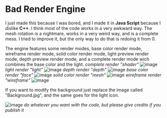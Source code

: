 # Bad Render Engine
I just made this because I was bored, and I made it in **Java Script** because I dislike **C++**.
I think most of the code works in a very awkward way.
The mesh rotation is a nightmare, works in a very weird way, and is a complete mess. I tried to improve it, but the only way to do that is redoing it from 0.

The engine features some render modes, base color render mode, wireframe render mode, solid color render mode, light preview render mode, depth preview render mode, and a complete render mode wich combines the base color and the light.
*complete render "shader"*
![image](https://user-images.githubusercontent.com/59940124/151160246-eb9c2244-8832-4871-8ad3-4b4b99c7ce77.png)
*light render "light"*
![image](https://user-images.githubusercontent.com/59940124/151161752-7e721ab5-a13c-46f3-914f-2808c2ed2842.png)
*depth render "depth"*
![image](https://user-images.githubusercontent.com/59940124/151161777-1911cb0f-455c-4208-95cf-37613171319d.png)
*base color render "face"*
![image](https://user-images.githubusercontent.com/59940124/151161793-4096477f-0adb-4df0-9fc3-b6193187873f.png)
*solid color render "mesh"*
![image](https://user-images.githubusercontent.com/59940124/151161813-be99d492-bf76-4ae9-aaf1-1cd682411a12.png)
*wireframe render "wireframe"*
![image](https://user-images.githubusercontent.com/59940124/151161839-b528f35e-8f32-43dc-91c8-e136f690a72a.png)

If you want to modify the background just replace the image called "Background.jpg", and the same goes for the light icon.

![image](https://user-images.githubusercontent.com/59940124/151159167-9d70d4ca-2c39-41c8-84bc-e8de58119402.png)
*do whatever you want with the code, but please give credits if you publish it*
